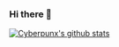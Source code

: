 ### Hi there 👋

[![Cyberpunx's github stats](https://github-readme-stats.vercel.app/api?username=cyberpunx)](https://github.com/anuraghazra/github-readme-stats)


<!--
**cyberpunx/cyberpunx** is a ✨ _special_ ✨ repository because its `README.md` (this file) appears on your GitHub profile.

Here are some ideas to get you started:

- 🔭 I’m currently working on ...
- 🌱 I’m currently learning ...
- 👯 I’m looking to collaborate on ...
- 🤔 I’m looking for help with ...
- 💬 Ask me about ...
- 📫 How to reach me: ...
- 😄 Pronouns: ...
- ⚡ Fun fact: ...
-->
